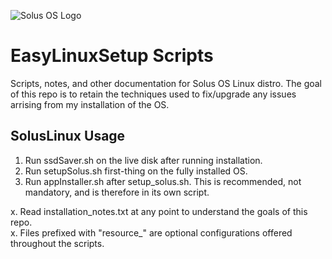 ![Solus OS Logo](https://solus-project.com/imgs/logo.jpg)

# EasyLinuxSetup Scripts
Scripts, notes, and other documentation for Solus OS Linux distro. The goal of this repo is to retain the techniques used to fix/upgrade any issues arrising from my installation of the OS.

## SolusLinux Usage

1. Run ssdSaver.sh on the live disk after running installation.  
2. Run setupSolus.sh first-thing on the fully installed OS.  
3. Run appInstaller.sh after setup_solus.sh. This is recommended, not mandatory, and is therefore in its own script.  

x. Read installation_notes.txt at any point to understand the goals of this repo.  
x. Files prefixed with "resource_" are optional configurations offered throughout the scripts.  
